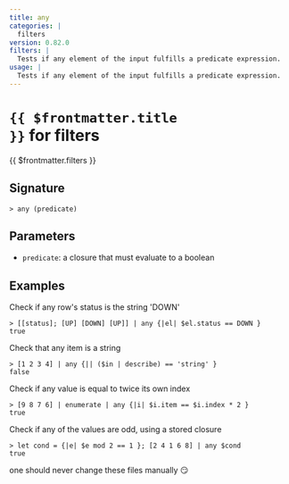 ```yaml
---
title: any
categories: |
  filters
version: 0.82.0
filters: |
  Tests if any element of the input fulfills a predicate expression.
usage: |
  Tests if any element of the input fulfills a predicate expression.
---
```


# <code>{{ $frontmatter.title }}</code> for filters

<div class='command-title'>{{ $frontmatter.filters }}</div>

## Signature

```> any (predicate)```

## Parameters

 -  `predicate`: a closure that must evaluate to a boolean

## Examples

Check if any row's status is the string 'DOWN'
```shell
> [[status]; [UP] [DOWN] [UP]] | any {|el| $el.status == DOWN }
true
```

Check that any item is a string
```shell
> [1 2 3 4] | any {|| ($in | describe) == 'string' }
false
```

Check if any value is equal to twice its own index
```shell
> [9 8 7 6] | enumerate | any {|i| $i.item == $i.index * 2 }
true
```

Check if any of the values are odd, using a stored closure
```shell
> let cond = {|e| $e mod 2 == 1 }; [2 4 1 6 8] | any $cond
true
```

one should never change these files manually :smirk:
